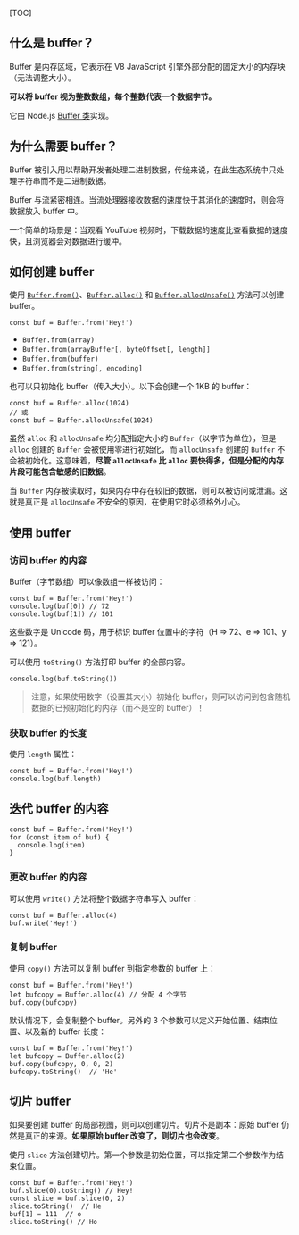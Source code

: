 [TOC]

## 什么是 buffer？
Buffer 是内存区域，它表示在 V8 JavaScript 引擎外部分配的固定大小的内存块（无法调整大小）。

**可以将 buffer 视为整数数组，每个整数代表一个数据字节。**

它由 Node.js [Buffer 类](http://nodejs.cn/api/buffer.html)实现。

## 为什么需要 buffer？
Buffer 被引入用以帮助开发者处理二进制数据，传统来说，在此生态系统中只处理字符串而不是二进制数据。

Buffer 与流紧密相连。当流处理器接收数据的速度快于其消化的速度时，则会将数据放入 buffer 中。

一个简单的场景是：当观看 YouTube 视频时，下载数据的速度比查看数据的速度快，且浏览器会对数据进行缓冲。

## 如何创建 buffer
使用 [`Buffer.from()`](http://nodejs.cn/api/buffer.html#buffer_buffer_from_buffer_alloc_and_buffer_allocunsafe)、[`Buffer.alloc()`](http://nodejs.cn/api/buffer.html#buffer_class_method_buffer_alloc_size_fill_encoding) 和 [`Buffer.allocUnsafe()`](http://nodejs.cn/api/buffer.html#buffer_class_method_buffer_allocunsafe_size) 方法可以创建 buffer。

```
const buf = Buffer.from('Hey!')
```

- `Buffer.from(array)`
- `Buffer.from(arrayBuffer[, byteOffset[, length]]`
- `Buffer.from(buffer)`
- `Buffer.from(string[, encoding]`

也可以只初始化 buffer（传入大小）。以下会创建一个 1KB 的 buffer：

```
const buf = Buffer.alloc(1024)
// 或
const buf = Buffer.allocUnsafe(1024)
```

虽然 `alloc` 和 `allocUnsafe` 均分配指定大小的 `Buffer`（以字节为单位），但是 `alloc` 创建的 `Buffer` 会被使用零进行初始化，而 `allocUnsafe` 创建的 `Buffer` 不会被初始化。这意味着，**尽管 `allocUnsafe` 比 `alloc` 要快得多，但是分配的内存片段可能包含敏感的旧数据**。

当 `Buffer` 内存被读取时，如果内存中存在较旧的数据，则可以被访问或泄漏。这就是真正是 `allocUnsafe` 不安全的原因，在使用它时必须格外小心。

## 使用 buffer
### 访问 buffer 的内容
Buffer（字节数组）可以像数组一样被访问：

```
const buf = Buffer.from('Hey!')
console.log(buf[0]) // 72
console.log(buf[1]) // 101
```

这些数字是 Unicode 码，用于标识 buffer 位置中的字符（H => 72、e => 101、y => 121）。

可以使用 `toString()` 方法打印 buffer 的全部内容。

```
console.log(buf.toString())
```

> 注意，如果使用数字（设置其大小）初始化 buffer，则可以访问到包含随机数据的已预初始化的内存（而不是空的 buffer）！


### 获取 buffer 的长度
使用 `length` 属性：

```
const buf = Buffer.from('Hey!')
console.log(buf.length)
```

## 迭代 buffer 的内容
```
const buf = Buffer.from('Hey!')
for (const item of buf) {
  console.log(item)
}
```

### 更改 buffer 的内容
可以使用 `write()` 方法将整个数据字符串写入 buffer：

```
const buf = Buffer.alloc(4)
buf.write('Hey!')
```

### 复制 buffer
使用 `copy()` 方法可以复制 buffer 到指定参数的 buffer 上：

```
const buf = Buffer.from('Hey!')
let bufcopy = Buffer.alloc(4) // 分配 4 个字节
buf.copy(bufcopy)
```

默认情况下，会复制整个 buffer。另外的 3 个参数可以定义开始位置、结束位置、以及新的 buffer 长度：

```
const buf = Buffer.from('Hey!')
let bufcopy = Buffer.alloc(2)
buf.copy(bufcopy, 0, 0, 2)
bufcopy.toString()  // 'He'
```

## 切片 buffer
如果要创建 buffer 的局部视图，则可以创建切片。切片不是副本：原始 buffer 仍然是真正的来源。**如果原始 buffer 改变了，则切片也会改变**。

使用 `slice` 方法创建切片。第一个参数是初始位置，可以指定第二个参数作为结束位置。

```
const buf = Buffer.from('Hey!')
buf.slice(0).toString() // Hey!
const slice = buf.slice(0, 2)
slice.toString()  // He
buf[1] = 111  // o
slice.toString() // Ho
```